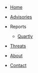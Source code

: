 <!-- _navbar.md -->

* [Home](README.MD)
* [Advisories](contact.md)

* Reports
  * [Quartly](reports.md#quarterly-report)

* [Threats](threats.md)
* [About](about.md)
* [Contact](contact.md)

